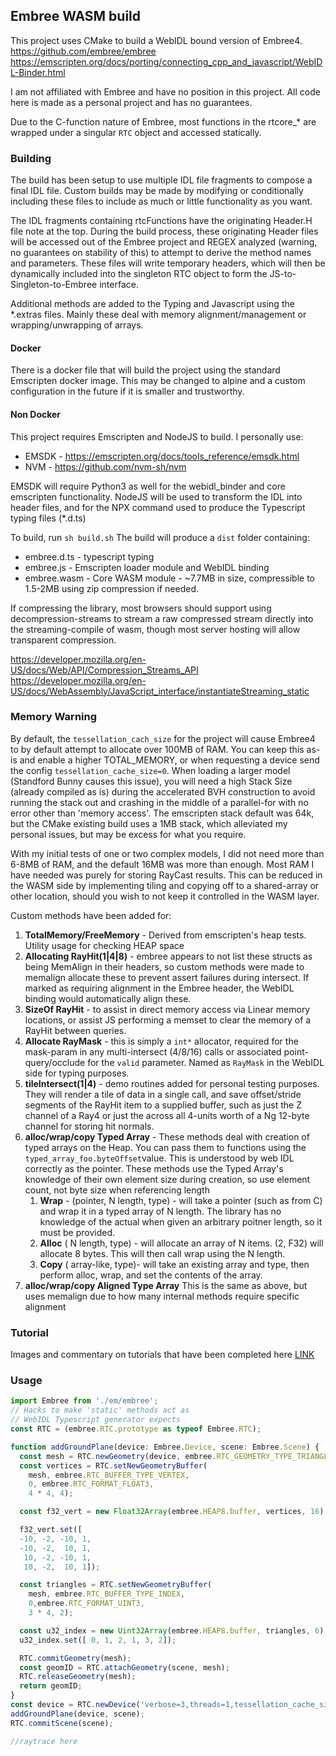 
## Embree WASM build

This project uses CMake to build a WebIDL bound version of Embree4.
https://github.com/embree/embree
https://emscripten.org/docs/porting/connecting_cpp_and_javascript/WebIDL-Binder.html

I am not affiliated with Embree and have no position in this project. All code here is made as a personal project and has no guarantees. 

Due to the C-function nature of Embree, most functions in the rtcore_* are wrapped under a singular `RTC` object and accessed statically.

### Building
The build has been setup to use multiple IDL file fragments to compose a final IDL file. Custom builds may be made by modifying or conditionally including these files to include as much or little functionality as you want.

The IDL fragments containing rtcFunctions have the originating Header.H file note at the top. During the build process, these originating Header files will be accessed out of the Embree project and REGEX analyzed (warning, no guarantees on stability of this) to attempt to derive the method names and parameters. These files will write temporary headers, which will then be dynamically included into the singleton RTC object to form the JS-to-Singleton-to-Embree interface.

Additional methods are added to the Typing and Javascript using the *.extras files. Mainly these deal with memory alignment/management or wrapping/unwrapping of arrays.

#### Docker
There is a docker file that will build the project using the standard Emscripten docker image. This may be changed to alpine and a custom configuration in the future if it is smaller and trustworthy.

#### Non Docker
This project requires Emscripten and NodeJS to build. 
I personally use:
* EMSDK - https://emscripten.org/docs/tools_reference/emsdk.html 
* NVM - https://github.com/nvm-sh/nvm

EMSDK will require Python3 as well for the webidl_binder and core emscripten functionality.
NodeJS will be used to transform the IDL into header files, and for the NPX command used to produce the Typescript typing files (*.d.ts)

To build, run `sh build.sh`
The build will produce a `dist` folder containing:
* embree.d.ts - typescript typing
* embree.js - Emscripten loader module and WebIDL binding
* embree.wasm - Core WASM module - ~7.7MB in size, compressible to 1.5-2MB using zip compression if needed.

If compressing the library, most browsers should support using decompression-streams to stream a raw compressed stream directly into the streaming-compile of wasm, though most server hosting will allow transparent compression.

https://developer.mozilla.org/en-US/docs/Web/API/Compression_Streams_API
https://developer.mozilla.org/en-US/docs/WebAssembly/JavaScript_interface/instantiateStreaming_static

### Memory Warning
By default, the `tessellation_cach_size` for the project will cause Embree4 to by default attempt to allocate over 100MB of RAM. You can keep this as-is and enable a higher TOTAL_MEMORY, or when requesting a device send the config `tessellation_cache_size=0`.
When loading a larger model (Standford Bunny causes this issue), you will need a high Stack Size (already compiled as is) during the accelerated BVH construction to avoid running the stack out and crashing in the middle of a parallel-for with no error other than 'memory access'. The emscripten stack default was 64k, but the CMake existing build uses a 1MB stack, which alleviated my personal issues, but may be excess for what you require.

With my initial tests of one or two complex models, I did not need more than 6-8MB of RAM, and the default 16MB was more than enough. Most RAM I have needed was purely for storing RayCast results. This can be reduced in the WASM side by implementing tiling and copying off to a shared-array or other location, should you wish to not keep it controlled in the WASM layer.

Custom methods have been added for:
1. **TotalMemory/FreeMemory** - Derived from emscripten's heap tests. Utility usage for checking HEAP space
2. **Allocating RayHit(1|4|8)** - embree appears to not list these structs as being MemAlign in their headers, so custom methods were made to memalign allocate these to prevent assert failures during intersect. If marked as requiring alignment in the Embree header, the WebIDL binding would automatically align these.
3. **SizeOf RayHit** - to assist in direct memory access via Linear memory locations, or assist JS performing a memset to clear the memory of a RayHit between queries.
4. **Allocate RayMask** - this is simply a `int*` allocator, required for the mask-param in any multi-intersect (4/8/16) calls or associated point-query/occlude for the `valid` parameter. Named as `RayMask` in the WebIDL side for typing purposes.
5. **tileIntersect(1|4)** - demo routines added for personal testing purposes. They will render a tile of data in a single call, and save offset/stride segments of the RayHit item to a supplied buffer, such as just the Z channel of a Ray4 or just the across all 4-units worth of a Ng 12-byte channel for storing hit normals.
6. **alloc/wrap/copy Typed Array** - These methods deal with creation of typed arrays on the Heap. You can pass them to functions using the `typed_array_foo.byteOffset`value. This is understood by web IDL correctly as the pointer. These methods use the Typed Array's knowledge of their own element size during creation, so use element count, not byte size when referencing length
	1) **Wrap** - (pointer, N length, type) - will take a pointer (such as from C) and wrap it in a typed array of N length. The library has no knowledge of the actual when given an arbitrary poitner length, so it must be provided.
	2) **Alloc** ( N length, type) - will allocate an array of N items. (2, F32) will allocate 8 bytes. This will then call wrap using the N length.
	3) **Copy** ( array-like, type)- will take an existing array and type, then perform alloc, wrap, and set the contents of the array. 
7. **alloc/wrap/copy Aligned Type Array** This is the same as above, but uses memalign due to how many internal methods require specific alignment 

### Tutorial

Images and commentary on tutorials that have been completed here [LINK](./TUTORIALS.md)

### Usage
```typescript
import Embree from './em/embree'; 
// Hacks to make 'static' methods act as
// WebIDL Typescript generator expects
const RTC = (embree.RTC.prototype as typeof Embree.RTC);

function addGroundPlane(device: Embree.Device, scene: Embree.Scene) {
  const mesh = RTC.newGeometry(device, embree.RTC_GEOMETRY_TYPE_TRIANGLE);
  const vertices = RTC.setNewGeometryBuffer(
    mesh, embree.RTC_BUFFER_TYPE_VERTEX,
    0, embree.RTC_FORMAT_FLOAT3,
    4 * 4, 4);

  const f32_vert = new Float32Array(embree.HEAP8.buffer, vertices, 16);

  f32_vert.set([
  -10, -2, -10, 1,
  -10, -2,  10, 1,
   10, -2, -10, 1,
   10, -2,  10, 1]);

  const triangles = RTC.setNewGeometryBuffer(
    mesh, embree.RTC_BUFFER_TYPE_INDEX,
    0,embree.RTC_FORMAT_UINT3,
    3 * 4, 2);

  const u32_index = new Uint32Array(embree.HEAP8.buffer, triangles, 6);
  u32_index.set([ 0, 1, 2, 1, 3, 2]);

  RTC.commitGeometry(mesh);
  const geomID = RTC.attachGeometry(scene, mesh);
  RTC.releaseGeometry(mesh);
  return geomID;
}
const device = RTC.newDevice('verbose=3,threads=1,tessellation_cache_size=0');
addGroundPlane(device, scene);
RTC.commitScene(scene);

//raytrace here
```